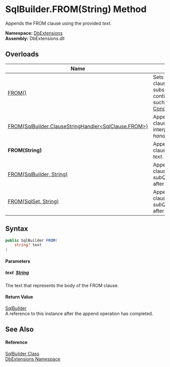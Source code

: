 SqlBuilder.FROM(String) Method
==============================
Appends the FROM clause using the provided *text*.
  
**Namespace:** [DbExtensions][1]  
**Assembly:** DbExtensions.dll

Overloads
---------

| Name                                                         | Description                                                                                                                                       |
| ------------------------------------------------------------ | ------------------------------------------------------------------------------------------------------------------------------------------------- |
| [FROM()][2]                                                  | Sets FROM as the next clause, to be used by subsequent calls to clause continuation methods, such as [_If(Boolean, ConditionalStringHandler)][3]. |
| [FROM(SqlBuilder.ClauseStringHandler&lt;SqlClause.FROM>)][4] | Appends the FROM clause using the provided interpolated string *handler*.                                                                         |
| **FROM(String)**                                             | Appends the FROM clause using the provided *text*.                                                                                                |
| [FROM(SqlBuilder, String)][5]                                | Appends the FROM clause using the provided *subQuery* as body named after *alias*.                                                                |
| [FROM(SqlSet, String)][6]                                    | Appends the FROM clause using the provided *subQuery* as body named after *alias*.                                                                |


Syntax
------

```csharp
public SqlBuilder FROM(
	string? text
)
```

#### Parameters

##### *text*  [String][7]
The text that represents the body of the FROM clause.

#### Return Value
[SqlBuilder][8]  
A reference to this instance after the append operation has completed.

See Also
--------

#### Reference
[SqlBuilder Class][8]  
[DbExtensions Namespace][1]  

[1]: ../README.md
[2]: FROM.md
[3]: _If.md
[4]: FROM_2.md
[5]: FROM_1.md
[6]: FROM_3.md
[7]: https://learn.microsoft.com/dotnet/api/system.string
[8]: README.md